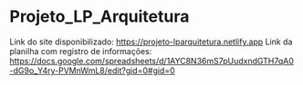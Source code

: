 # Projeto_LP_Arquitetura

Link do site disponibilizado: https://projeto-lparquitetura.netlify.app
Link da planilha com registro de informações: https://docs.google.com/spreadsheets/d/1AYC8N36mS7pUudxndGTH7qA0-dG9o_Y4ry-PVMnWmL8/edit?gid=0#gid=0
